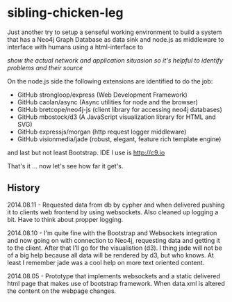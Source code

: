 sibling-chicken-leg
===================

Just another try to setup a senseful working environment to build a system that
has a Neo4j Graph Database as data sink and node.js as middleware to interface
with humans using a html-interface to

*show the actual network and application situasion so
it's helpful to identify problems and their source*
 
On the node.js side the following extensions are identified to do the job:
- GitHub strongloop/express (Web Development Framework)
- GitHub caolan/async (Async utilities for node and the browser)
- GitHub bretcope/neo4j-js (client library for accessing neo4j databases)
- GitHub mbostock/d3 (A JavaScript visualization library for HTML and SVG)
- GitHub expressjs/morgan (http request logger middleware)
- GitHub visionmedia/jade (robust, elegant, feature rich template engine)

and last but not least Bootstrap. IDE I use is http://c9.io

That's it ... now let's see how far it get's.

History
-------
2014.08.11 - Requested data from db by cypher and when delivered pushing it to 
             clients web frontend by using websockets. Also cleaned up logging a
             bit. Have to think about propper logging.

2014.08.10 - I'm quite fine with the Bootstrap and Websockets integration and
             now going on with connection to Neo4j, requesting data and getting
             it to the client. After that I'll go for the visualistion (d3). I
             thing jade will not be of a big help because all data will be 
             rendered by d3, but who knows. At least I remember jade was a cool
             help on more text oriented content.
             
2014.08.05 - Prototype that implements websockets and a static delivered html
             page that makes use of bootstrap framework. When data.xml is 
             altered the content on the webpage changes.
